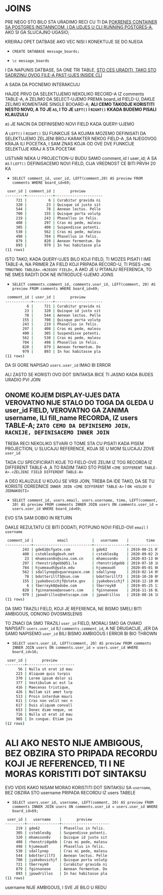 # JOINS

PRE NEGO STO BILO STA URADIMO RECI CU TI DA [POKRENES CONTAINER SA POSTGRES INSTANNCOM, I DA UDJES U CLI RUNNING POSTGRES-A](https://github.com/Rade58/databases-playground/tree/1_0_1_PostgreSQL), AKO SI GA SLUCAJNO UGASIO;

KREIRAJ OPET DATBASE AKO VEC NISI I KONEKTUJE SE DO NJEGA

- `CREATE DATABASE message_boards;`

- `\c message_boards`

I DA NAPUNIS DATBASE, SA ONE TRI TABLE, [STO CES URADITI, TAKO STO SADRZINU OVOG FILE-A PAST-UJES INSIDE CLI](sample-postgresql.sql)


A SADA DA POCNEMO INTERAKCIJU

HAJDE PRVO DA SELEKTUJEMO NEKOLIKO RECORD-A IZ comments TABLE-A, A ZELIMO DA SELECT-UJEMO PREMA board_id FIELD-U, DAKLE ZELIMO KOMENTARE SINGLE BOOARD-A; **ALI CEMO TAKODJE KORISTITI NESTO NOVO, A TO JE `AS`, I TO JE `LEFT()` I `RIGHT()` KKADA BUDEMO PISALI KLAUZULU**

`AS` JE NACIN DA DEFINISEMO NOVI FIELD KADA QUERY-UJEMO

A `LEFT()` I `RIGHT()` SU FUNKCIJE SA KOJIMA MOZEMO DEFINISATI DA SELEKTUJEMO ZELJENI BROJ KARAKTER NEKOG FIELD-A ,SA NJEGOVOG KRAJA ILI POCETKA, I SAM ZNAS KOJA OD OVE DVE FUNKCIJE SELEKTUJE KRAJ A STA POCETAK

USTVARI NEKA U PROJECTION-U BUDU SAMO comment_id I user_id; A SA `AS` I `LEFT()` DEFINISACEMO NOVI FIELD, CIJA VREDNOST CE BITI PRVIH 20 KA

- `SELECT comment_id, user_id, LEFT(comment,20) AS preview FROM comments WHERE board_id=69;`

```zsh
 user_id | comment_id |       preview        
---------+------------+----------------------
     721 |          6 | Curabitur gravida ni
     320 |         23 | Quisque id justo sit
     544 |         78 | Aenean lectus. Pelle
     700 |        155 | Quisque porta volutp
     219 |        243 | Phasellus in felis. 
     408 |        297 | Cras mi pede, malesu
     305 |        400 | Suspendisse potenti.
     530 |        562 | Cras mi pede, malesu
     498 |        784 | Phasellus in felis. 
     879 |        820 | Aenean fermentum. Do
     893 |        979 | In hac habitasse pla
(11 rows)
```

ISTO TAKO, KADA QUERY-UJES BILO KOJI FIELD, TI MOZES PISATI I IME TABLE-A, NA PRIMER ZA FIELD KOJI PRIPADA RECORD-U, TI PISES `<IME TRNUTNOG TABLEA>.<NJEGOV FIELD>`, A AKO JE U PITANJU REFERENCA, TO NE SMES RADITI DOK NE INTRODUCE-UJEMO JOINS

- `SELECT comments.comment_id, comments.user_id, LEFT(comment, 20) AS preview FROM comments WHERE board_id=69;`

```zsh
 comment_id | user_id |       preview        
------------+---------+----------------------
          6 |     721 | Curabitur gravida ni
         23 |     320 | Quisque id justo sit
         78 |     544 | Aenean lectus. Pelle
        155 |     700 | Quisque porta volutp
        243 |     219 | Phasellus in felis. 
        297 |     408 | Cras mi pede, malesu
        400 |     305 | Suspendisse potenti.
        562 |     530 | Cras mi pede, malesu
        784 |     498 | Phasellus in felis. 
        820 |     879 | Aenean fermentum. Do
        979 |     893 | In hac habitasse pla
(11 rows)
```

DA SI GORE NAPISAO `users.user_id` IMAO BI ERROR

ALI ZASTO SE KORISTI OVO DOT SINTAKSA BICE TI JASNO KADA BUDES URADIO PVI JOIN

## ONOME KOJEM DISPLAY-UJES DATA VEROVATNO NIJE STALO DO TOGA DA GLEDA U user_id FIELD, VEROVATNO GA ZANIMA username, ILI fill_name RECORDA, IZ users TABLE-A; `ZATO CEMO DA DEFINISEMO JOIN, RACNIJE, DEFINISACEMO INNER JOIN`

TREBA RECI NEKOLIKO STVARI O TOME STA CU PISATI KADA PISEM PROJECTION, U SLUCAJU REFERENCE, KOJA SE U MOM SLUCAJU ZOVE `user_id`

TADA CU SPECIFICIRATI KOJE TO FIELD-OVE ZELIM IZ TOG RECORDA IZ DIFFERENT TABLE-A ,A TO RADIM TAKO STO PISEM `<IME DIFFERENT TABLE-A>.<ZELJENI FIELD DIFFERENT TABLE-A>`

A DEO KLAUZULE U KOJOJ SE VRSI JOIN, TREBA DA IDE TAKO, DA SE TU KORISTE ODREDNICE `INNER JOIN <IME DIFFERENT TABLE-A>` I `ON <USLOV O JEDNAKOSTI>`

- `SELECT comment_id, users.email, users.username, time, LEFT(comment, 20) AS preview FROM comments INNER JOIN users ON comments.user_id = users.user_id WHERE board_id=69;`

EVO STA SAM DOBIO IN RETURN

DAKLE REZULTATU CE BITI DODATI, POTPUNO NOVI FIELD-OVI `email` I `username`

```zsh
 comment_id |           email           |   username    |        time         |       preview        
------------+---------------------------+---------------+---------------------+----------------------
        243 | gde62@sfgate.com          | gde62         | 2019-08-21 07:01:01 | Phasellus in felis. 
        400 | cstebles8g@ovh.net        | cstebles8g    | 2020-09-02 20:04:31 | Suspendisse potenti.
         23 | mhamsson8v@sina.com.cn    | mhamsson8v    | 2020-03-13 00:56:44 | Quisque id justo sit
        297 | rhenstridgebb@51.la       | rhenstridgebb | 2019-07-10 10:18:50 | Cras mi pede, malesu
        784 | hjumeaudt@yale.edu        | hjumeaudt     | 2020-05-01 00:44:03 | Phasellus in felis. 
        562 | sdallynep@squarespace.com | sdallynep     | 2019-02-14 09:54:49 | Cras mi pede, malesu
         78 | bdotterillf3@sun.com      | bdotterillf3  | 2018-10-20 09:35:49 | Aenean lectus. Pelle
        155 | jyakebovichjf@state.gov   | jyakebovichjf | 2018-12-10 00:55:18 | Quisque porta volutp
          6 | tberreyk0@adobe.com       | tberreyk0     | 2019-05-25 13:46:06 | Curabitur gravida ni
        820 | fginnaneoe@answers.com    | fginnaneoe    | 2018-11-16 02:56:52 | Aenean fermentum. Do
        979 | jpowdrillos@netscape.com  | jpowdrillos   | 2018-08-16 10:00:51 | In hac habitasse pla
(11 rows)
```

DA SMO TRAZILI FIELD, KOJI JE REFERENCA, NE BISMO SMELI BITI AMBIGOUS, ODNONO DVOSMISLENIS

TO ZNACI DA SMO TRAZILI `user_id` FIELD, MORALI SMO GA OVAKO NAPISATI: `users.user_id` ILI `comments.comment_id`, A NE DRUGACIJE, JER DA SAMO NAPISEMO `user_id` BILI BISMO AMBIGOUS I ERROR BI BIO THROWN

- `SELECT users.user_id, LEFT(comment, 20) AS preview FROM comments INNER JOIN users ON comments.user_id = users.user_id WHERE board_id=16;`

```zsh
 user_id |       preview        
---------+----------------------
      56 | Nulla ut erat id mau
     223 | Aliquam quis turpis 
     370 | Lorem ipsum dolor si
     377 | Vestibulum ac est la
     416 | Maecenas tristique, 
     426 | Nullam sit amet turp
     513 | Proin interdum mauri
     611 | Cras non velit nec n
     617 | Duis aliquam convall
     653 | Donec diam neque, ve
     716 | Nulla ut erat id mau
     965 | In congue. Etiam jus
(12 rows)
```

# ALI AKO NESTO NIJE AMBIGOUS, BEZ OBZIRA STO PRIPADA RECORDU KOJI JE REFERENCED, TI I NE MORAS KORISTITI DOT SINTAKSU

EVO VIDIS KAKO NISAM MORAO KORISTITI DOT SINTAKSU SA `username`, BEZ OBZIRA STO username PRIPADA RECORDU IZ users TABELE

- `SELECT users.user_id, username, LEFT(comment, 20) AS preview FROM comments INNER JOIN users ON comments.user_id = users.user_id WHERE board_id=69;`

```zsh
 user_id |   username    |       preview        
---------+---------------+----------------------
     219 | gde62         | Phasellus in felis. 
     305 | cstebles8g    | Suspendisse potenti.
     320 | mhamsson8v    | Quisque id justo sit
     408 | rhenstridgebb | Cras mi pede, malesu
     498 | hjumeaudt     | Phasellus in felis. 
     530 | sdallynep     | Cras mi pede, malesu
     544 | bdotterillf3  | Aenean lectus. Pelle
     700 | jyakebovichjf | Quisque porta volutp
     721 | tberreyk0     | Curabitur gravida ni
     879 | fginnaneoe    | Aenean fermentum. Do
     893 | jpowdrillos   | In hac habitasse pla
(11 rows)
```

username NIJE AMBIGOUS, I SVE JE BILO U REDU
